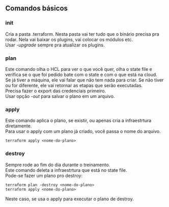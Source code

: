 ## Comandos básicos

### init
Cria a pasta .terraform. Nesta pasta vai ter tudo que o binário precisa pra rodar.
Nela vai baixar os plugins, vai colocar os módulos etc.  
Usar *-upgrade* sempre pra atualizar os plugins.  

### plan
Este comando olha o HCL para ver o que você quer, olha o state file e verifica se o que foi pedido bate com o state e com o que está na cloud.  
Se já tiver a máquina, ele vai falar que não tem nada para criar. Se não tiver ou for diferente, ele vai retornar as etapas que serão executadas.  
Precisa fazer o export das credenciais primeiro.  
Usar opção *-out* para salvar o plano em um arquivo.  

### apply
Este comando aplica o plano, se existir, ou apenas cria a infraestrtura diretamente.  
Para usar o apply com um plano já criado, você passa o nome do arquivo.  
```
terraform apply <nome-do-plano>
```

### destroy
Sempre rode ao fim do dia durante o treinamento.  
Este comando deleta a infraestrtura que está no state file.  
Pode-se fazer um plano pro destroy:
```
terraform plan -destroy <nome-do-plano>
terraform apply <nome-do-plano>
```
Neste caso, se usa o apply para executar o plano de destroy.  


